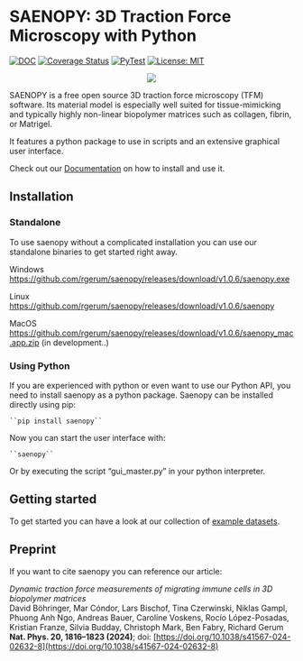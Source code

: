 SAENOPY: 3D Traction Force Microscopy with Python
=======

[![DOC](https://readthedocs.org/projects/saenopy/badge/)](https://saenopy.readthedocs.io)
[![Coverage Status](https://coveralls.io/repos/github/rgerum/saenopy/badge.svg?branch=master)](https://coveralls.io/github/rgerum/saenopy?branch=master)
[![PyTest](https://github.com/rgerum/saenopy/actions/workflows/test.yml/badge.svg)](https://github.com/rgerum/saenopy/actions/workflows/test.yml)
[![License: MIT](https://img.shields.io/badge/License-MIT-yellow.svg)](https://opensource.org/licenses/MIT)

<p align="center">
  <img src="saenopy/img/Logo.png" />
</p>


SAENOPY is a free open source 3D traction force microscopy (TFM) software. Its material model is especially well suited for
tissue-mimicking and typically highly non-linear biopolymer matrices such as collagen, fibrin, or Matrigel. 

It features a python package to use in scripts and an extensive graphical user interface.

Check out our [Documentation](https://saenopy.readthedocs.io) on how to install and use it.

## Installation

### Standalone
To use saenopy without a complicated installation you can use our standalone binaries to get started right away.

Windows
https://github.com/rgerum/saenopy/releases/download/v1.0.6/saenopy.exe

Linux
https://github.com/rgerum/saenopy/releases/download/v1.0.6/saenopy

MacOS
https://github.com/rgerum/saenopy/releases/download/v1.0.6/saenopy_mac.app.zip (in development..)


### Using Python

If you are experienced with python or even want to use our Python API, you need to install saenopy as a python package.
Saenopy can be installed directly using pip:

    ``pip install saenopy``

Now you can start the user interface with:

    ``saenopy``

Or by executing the script “gui_master.py” in your python interpreter.

## Getting started
To get started you can have a look at our collection of [example datasets](https://saenopy.readthedocs.io/en/latest/auto_examples/index.html).

## Preprint
If you want to cite saenopy you can reference our article:

*Dynamic traction force measurements of migrating immune cells in 3D biopolymer matrices*  
David Böhringer, Mar Cóndor, Lars Bischof, Tina Czerwinski, Niklas Gampl, Phuong Anh Ngo, Andreas Bauer, 
Caroline Voskens, Rocío López-Posadas, Kristian Franze, Silvia Budday, Christoph Mark, Ben Fabry, Richard Gerum  
**Nat. Phys. 20, 1816–1823 (2024)**; doi: [https://doi.org/10.1038/s41567-024-02632-8](https://doi.org/10.1038/s41567-024-02632-8)


